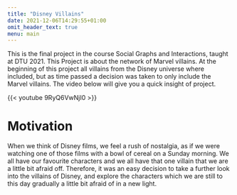 ```yaml
---
title: "Disney Villains"
date: 2021-12-06T14:29:55+01:00
omit_header_text: true
menu: main
---
```



This is the final project in the course Social Graphs and Interactions, taught at DTU 2021. This Project is about the network of Marvel villains.  At the beginning of this project all villains from the Disney universe where included, but as time passed a decision was taken to only include the Marvel villains. The video  below will give you a quick insight of project.

{{< youtube 9RyQ6VwNjI0 >}}



# Motivation
When we think of Disney films, we feel a rush of nostalgia, as if we were watching one of those films with a bowl of cereal on a Sunday morning. We all have our favourite characters and we all have that one villain that we are a little bit afraid off. Therefore, it was an easy decision to take a further look into the villains of Disney, and explore the characters which we are still to this day gradually a little bit afraid of in a new light.